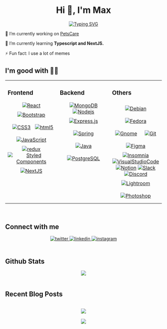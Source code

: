 <h1 align="center">Hi 👋, I'm Max</h1>
<p align="center">
<a href="https://git.io/typing-svg"><img src="https://readme-typing-svg.herokuapp.com?font=jetbrains+mono&duration=3000&pause=1000&center=true&vCenter=true&width=435&lines=I'm+a+front-end+developer;I'm+a+back-end+developer;I'm+a+competitive+developer;I'm+a+photographer" alt="Typing SVG" /></a>
</p>

🔭 I’m currently working on [PetsCare](https://github.com/erikfille/PF-Henry)

🌱 I’m currently learning **Typescript and NextJS.**

⚡ Fun fact: I use a lot of memes  



## I'm good with 👌🏼 
<table><tr><td valign="top" width="33%">



### Frontend  
<div align="center">  
<a href="https://reactjs.org/" target="_blank"><img alt="React" src="https://img.shields.io/badge/-React-45b8d8?style=flat-square&logo=react&logoColor=white" /></a>  
<a href="https://getbootstrap.com/docs/3.4/javascript/" target="_blank"><img style="margin: 10px" src="https://img.shields.io/badge/-Bootstrap-6f2cf3?style=flat-square&logo=Bootstrap&logoColor=white" alt="Bootstrap" /></a>  
<a href="https://www.w3schools.com/css/" target="_blank"><img style="margin: 10px" src="https://img.shields.io/badge/-CSS3-2760e5?style=flat-square&logo=CSS3&logoColor=white" alt="CSS3" /></a>  
<a href="https://en.wikipedia.org/wiki/HTML5" target="_blank"><img alt="html5" src="https://img.shields.io/badge/-HTML5-E34F26?style=flat-square&logo=html5&logoColor=white" /></a>  
<a href="https://www.javascript.com/" target="_blank"><img style="margin: 10px" src="https://img.shields.io/badge/-Javascript-988903?style=flat-square&logo=Javascript&logoColor=white" alt="JavaScript" /></a>  
<a href="https://redux.js.org/" target="_blank"><img alt="redux" src="https://img.shields.io/badge/-Redux-764ABC?style=flat-square&logo=redux&logoColor=white" /></a>  
<a href="https://styled-components.com/" target="_blank"><img alt="Styled Components" src="https://img.shields.io/badge/-Styled_Components-db7092?style=flat-square&logo=styled-components&logoColor=white" /></a>  
<a href="https://nextjs.org/" target="_blank"><img style="margin: 10px" src="https://img.shields.io/badge/-Next.js-000000?style=flat-square&logo=Next.js&logoColor=white" alt="NextJS" /></a>  
</div>

</td><td valign="top" width="33%">

### Backend  
<div align="center">  
<a href="https://www.mongodb.com/" target="_blank"> <img alt="MongoDB" src="https://img.shields.io/badge/-MongoDB-13aa52?style=flat-square&logo=mongodb&logoColor=white" /></a>  
<a href="https://nodejs.org/" target="_blank"><img alt="Nodejs" src="https://img.shields.io/badge/-Nodejs-43853d?style=flat-square&logo=Node.js&logoColor=white" /></a> 
<a href="https://expressjs.com/" target="_blank"><img style="margin: 10px" src="https://img.shields.io/badge/-Express-000000?style=flat-square&logo=Express&logoColor=white" alt="Express.js"  /></a>  
<a href="https://docs.spring.io/spring-framework/docs/3.0.x/reference/expressions.html#:~:text=The%20Spring%20Expression%20Language%20(SpEL,and%20basic%20string%20templating%20functionality." target="_blank"><img style="margin: 10px" src="https://img.shields.io/badge/-Spring-6cb52d?style=flat-square&logo=Spring&logoColor=white" alt="Spring"  /></a>  
<a href="https://www.java.com/" target="_blank"><img style="margin: 10px" src="https://img.shields.io/badge/-Java-F80000?style=flat-square&logo=Oracle&logoColor=white" alt="Java" /></a>  
<a href="https://www.postgresql.org/" target="_blank"><img style="margin: 10px" src="https://img.shields.io/badge/-PostgreSQL-4169E1?style=flat-square&logo=postgresql&logoColor=white" alt="PostgreSQL" /></a>  
</div>

</td><td valign="top" width="33%">

### Others  
<div align="center">  
<a href="https://www.debian.org/" target="_blank"><img style="margin: 10px" src="https://img.shields.io/badge/-Debian-a80030?style=flat-square&logo=debian&logoColor=white" alt="Debian" /></a>
<a href="https://fedoraproject.org/" target="_blank"><img style="margin: 10px" src="https://img.shields.io/badge/-Fedora-51A2DA?style=flat-square&logo=fedora&logoColor=white" alt="Fedora" /></a>
<a href="hhttps://www.gnome.org/" target="_blank"><img style="margin: 10px" src="https://img.shields.io/badge/-Gnome-4A86CF?style=flat-square&logo=gnome&logoColor=white" alt="Gnome" /></a>
<a href="https://git-scm.com/" target="_blank"><img style="margin: 10px" src="https://img.shields.io/badge/-Git-e94e31?style=flat-square&logo=Git&logoColor=white" alt="Git" /></a>  
<a href="https://www.figma.com/" target="_blank"><img style="margin: 10px" src="https://img.shields.io/badge/-Figma-a259ff?style=flat-square&logo=Figma&logoColor=white" alt="Figma" /></a>  
<a href="https://insomnia.rest/" target="_blank"><img alt="Insomnia" src="https://img.shields.io/badge/-Insomnia-5849BE?style=flat-square&logo=insomnia&logoColor=white" /></a>
<a href="https://code.visualstudio.com/" target="_blank"><img alt="VisualStudioCode" src="https://img.shields.io/badge/-Visual_Studio_Code-0066b8?style=flat-square&logo=VisualStudioCode&logoColor=white" /></a>
<a href="https://www.notion.so/" target="_blank"><img alt="Notion" src="https://img.shields.io/badge/-Notion-000000?style=flat-square&logo=Notion&logoColor=white" /></a>
<a href="https://slack.com/" target="_blank"><img alt="Slack" src="https://img.shields.io/badge/-Slack-481449?style=flat-square&logo=Slack&logoColor=white" /></a>
<a href="https://discord.com/" target="_blank"><img alt="Discord" src="https://img.shields.io/badge/-Discord-5865F2?style=flat-square&logo=discord&logoColor=white" /></a>
<a href="https://www.adobe.com/products/photoshop-lightroom.html" target="_blank"><img style="margin: 10px" src="https://img.shields.io/badge/-Adobe_Lightroom-31A8FF?style=flat-square&logo=adobelightroom&logoColor=white" alt="Lightroom"/></a>  
<a href="https://www.adobe.com/in/products/photoshop.html" target="_blank"><img style="margin: 10px" src="https://img.shields.io/badge/-Adobe_Photoshop-31A8FF?style=flat-square&logo=adobephotoshop&logoColor=white" alt="Photoshop" /></a>  

</div>

</td></tr></table>  

<br/>  

## Connect with me  

<div align="center">
<!-- 
<a href="https://github.com/lllMaxMaxlll" target="_blank">
<img src=https://img.shields.io/badge/github-%2324292e.svg?&style=for-the-badge&logo=github&logoColor=white alt=github style="margin-bottom: 5px;" />
</a> -->
<a href="https://twitter.com/lllMaxMaxlll" target="_blank">
<img src=https://img.shields.io/badge/twitter-%2300acee.svg?&style=for-the-badge&logo=twitter&logoColor=white alt=twitter style="margin-bottom: 5px;" />
</a>
<a href="https://linkedin.com/in/maximiliano-herr-720634227" target="_blank">
<img src=https://img.shields.io/badge/linkedin-%231E77B5.svg?&style=for-the-badge&logo=linkedin&logoColor=white alt=linkedin style="margin-bottom: 5px;" />
</a>
<a href="https://instagram.com/_max_herr_" target="_blank">
<img src=https://img.shields.io/badge/instagram-%23da79b8.svg?&style=for-the-badge&logo=instagram&logoColor=white alt=instagram style="margin-bottom: 5px;" />
</a>  
</div>  
  

<br/>  


## Github Stats  
<div align="center"><img src="https://github-readme-stats.vercel.app/api?username=lllMaxMaxlll&show_icons=true&count_private=true&hide_border=true" align="center" /></div>  

<br/>  


## Recent Blog Posts  
  

<br/>  

<div align="center"><img src="https://spotify-github-profile.vercel.app/api/view?uid=maximilianoh&cover_image=true&theme=default&show_offline=false&background_color=121212&interchange=false&bar_color_cover=false" /></div>  

<br/>  

<div align="center">
<img src="https://komarev.com/ghpvc/?username=lllMaxMaxlll&&style=flat-square" align="center" />
</div>  
